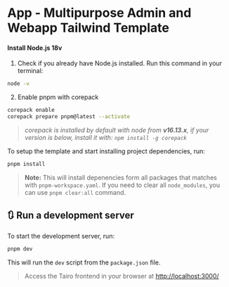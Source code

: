 # App - Multipurpose Admin and Webapp Tailwind Template


#### Install Node.js 18v

1. Check if you already have Node.js installed. Run this command in your terminal:

```bash
node -v
```



2. Enable pnpm with corepack

```bash
corepack enable
corepack prepare pnpm@latest --activate
```

> _corepack is installed by default with node from **v16.13.x**, if your version is below, install it with: `npm install -g corepack`_

To setup the template and start installing project dependencies, run:

```bash
pnpm install
```

> **Note:** This will install depenencies form all packages that matches with `pnpm-workspace.yaml`. If you need to clear all `node_modules`, you can use `pnpm clear:all` command.

## 🔃 Run a development server

To start the development server, run:

```bash
pnpm dev
```

This will run the `dev` script from the `package.json` file.

> Access the Tairo frontend in your browser at [http://localhost:3000/](http://localhost:3000/)

